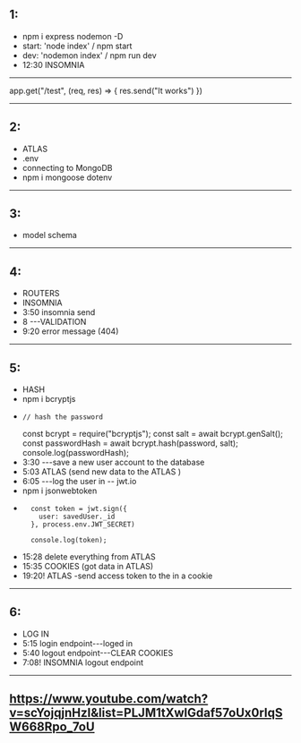 ## 1:
- npm i express nodemon -D 
- start: 'node index' / npm start
- dev: 'nodemon index' / npm run dev
- 12:30 INSOMNIA
--------------------
app.get("/test", (req, res) => {
    res.send("It works")
})

--------------------
## 2:
- ATLAS
- .env
- connecting to MongoDB
- npm i mongoose dotenv
------------
## 3:
- model schema
------------
## 4:
- ROUTERS
- INSOMNIA
- 3:50 insomnia send
- 8 ---VALIDATION
- 9:20 error message (404)
-----------
## 5:
- HASH
- npm i bcryptjs
-     // hash the password
    const bcrypt = require("bcryptjs");
    const salt = await bcrypt.genSalt();
    const passwordHash = await bcrypt.hash(password, salt);
    console.log(passwordHash);
- 3:30 ---save a new user account to the database
- 5:03 ATLAS (send new data to the ATLAS )
- 6:05 ---log the user in -- jwt.io
- npm i jsonwebtoken
-       const token = jwt.sign({
          user: savedUser._id
        }, process.env.JWT_SECRET)

        console.log(token);
- 15:28 delete everything from ATLAS
- 15:35 COOKIES (got data in ATLAS)
- 19:20! ATLAS -send access token to the in a cookie
-----------
## 6:
- LOG IN
- 5:15 login endpoint---loged in
- 5:40 logout endpoint---CLEAR COOKIES
- 7:08! INSOMNIA logout endpoint





-------------------------------
## https://www.youtube.com/watch?v=scYojqjnHzI&list=PLJM1tXwlGdaf57oUx0rIqSW668Rpo_7oU
